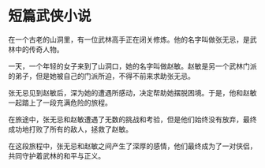 # 短篇武侠小说

在一个古老的山洞里，有一位武林高手正在闭关修炼。他的名字叫做张无忌，是武林中的传奇人物。

一天，一个年轻的女子来到了山洞口，她的名字叫做赵敏。赵敏是另一个武林门派的弟子，但是她被自己的门派所迫，不得不前来求助张无忌。

张无忌见到赵敏后，深为她的遭遇所感动，决定帮助她摆脱困境。于是，他和赵敏一起踏上了一段充满危险的旅程。

在旅途中，张无忌和赵敏遭遇了无数的挑战和考验，但是他们始终没有放弃，最终成功地打败了所有的敌人，拯救了赵敏。

在这段旅程中，张无忌和赵敏之间产生了深厚的感情，他们最终成为了一对侠侣，共同守护着武林的和平与正义。